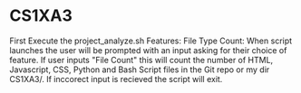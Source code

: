 # CS1XA3
First Execute the project_analyze.sh 
Features:
	File Type Count: 
		When script launches the user will be prompted with an input asking for their choice 
		of feature. If user inputs "File Count" this will count the number of HTML, 
		Javascript, CSS, Python and Bash Script files in the Git repo or my dir CS1XA3/.
		If inccorect input is recieved the script will exit.		

